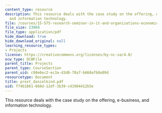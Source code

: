 ```yaml
---
content_type: resource
description: This resource deals with the case study on the offering, e-business,
  and information technology.
file: /courses/15-575-research-seminar-in-it-and-organizations-economic-perspectives-spring-2004/f74b1861668d12df3b39c41984412b5e_prest_danielkind.pdf
file_size: 23969
file_type: application/pdf
hide_download: true
hide_download_original: null
learning_resource_types:
- Projects
license: https://creativecommons.org/licenses/by-nc-sa/4.0/
ocw_type: OCWFile
parent_title: Projects
parent_type: CourseSection
parent_uid: c90e6ec2-ec3a-d3d8-70a7-b660afb8e09d
resourcetype: Document
title: prest_danielkind.pdf
uid: f74b1861-668d-12df-3b39-c41984412b5e
---
```

This resource deals with the case study on the offering, e-business, and information technology.